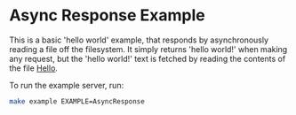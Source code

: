 # Async Response Example

This is a basic 'hello world' example, that responds by asynchronously reading a
file off the filesystem. It simply returns 'hello world!' when making any
request, but the 'hello world!' text is fetched by reading the contents of the
file [Hello](./Hello).

To run the example server, run:

```bash
make example EXAMPLE=AsyncResponse
```
